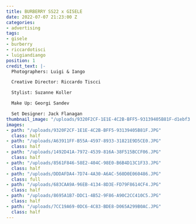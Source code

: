 ```yaml
---
title: BURBERRY SS22 x GISELE
date: 2022-07-07 21:23:00 Z
categories:
- advertising
tags:
- gisele
- burberry
- riccardotisci
- luigiandiango
position: 1
credit_text: |-
  Photographers: Luigi & Iango

  Creative Director: Riccardo Tiscci

  Stylist: Suzanne Koller

  Make Up: Georgi Sandev

  Set Designer: Jack Flanagan
thumbnail_image: "/uploads/9320F2CF-1E1E-4C2B-BFF5-93139405B81F-d1ebf3.JPG"
images:
- path: "/uploads/9320F2CF-1E1E-4C2B-BFF5-93139405B81F.JPG"
  class: half
- path: "/uploads/A63911FF-B55A-4597-8933-31821E9D5CE0.JPG"
  class: half
- path: "/uploads/1492D41A-7972-4539-816A-38F515BCCF06.JPG"
  class: half
- path: "/uploads/8561F846-58E2-404C-98E0-B6B4D13C1F33.JPG"
  class: half
- path: "/uploads/DDDAFDA4-7D74-4A30-A6AC-560D0E060486.JPG"
  class: full
- path: "/uploads/683CAA9A-96EB-4134-8D3E-FD79F8614CF4.JPG"
  class: half
- path: "/uploads/8695A1B7-DDC1-4B52-9F86-A90C2CC410C5.JPG"
  class: half
- path: "/uploads/7CC19A69-0DC6-4C83-BDE8-D065A299B0AC.JPG"
  class: half
---
```


